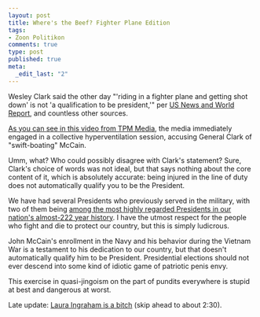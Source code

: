```yaml
--- 
layout: post
title: Where's the Beef? Fighter Plane Edition
tags: 
- Zoon Politikon
comments: true
type: post
published: true
meta: 
  _edit_last: "2"
---
```

Wesley Clark said the other day "'riding in a fighter plane and getting shot down' is not 'a qualification to be president,'" per <a href="http://www.usnews.com/usnews/politics/bulletin/bulletin_080701.htm">US News and World Report</a>, and countless other sources.

<a href="http://www.veracifier.com/episode/TPM_20080701">As you can see in this video from TPM Media</a>, the media immediately engaged in a collective hyperventilation session, accusing General Clark of "swift-boating" McCain.

Umm, what? Who could possibly disagree with Clark's statement? Sure, Clark's choice of words was not ideal, but that says nothing about the core content of it, which is absolutely accurate: being injured in the line of duty does not automatically qualify you to be the President.

We have had several Presidents who previously served in the military, with two of them being <a href="http://en.wikipedia.org/wiki/Mount_Rushmore">among the most highly regarded Presidents in our nation's almost-222 year history</a>. I have the utmost respect for the people who fight and die to protect our country, but this is simply ludicrous. 

John McCain's enrollment in the Navy and his behavior during the Vietnam War is a testament to his dedication to our country, but that doesn't automatically qualify him to be President. Presidential elections should not ever descend into some kind of idiotic game of patriotic penis envy. 

This exercise in quasi-jingoism on the part of pundits everywhere is stupid at best and dangerous at worst.

Late update: <a href="http://www.veracifier.com/episode/TPM_20080701">Laura Ingraham is a bitch</a> (skip ahead to about 2:30).

